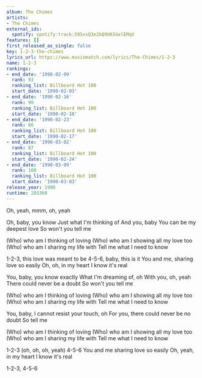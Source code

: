 ```yaml
---
album: The Chimes
artists:
- The Chimes
external_ids:
  spotify: spotify:track:59SxsQ3e2bQ9U65GelEMqV
features: []
first_released_as_single: false
key: 1-2-3-the-chimes
lyrics_url: https://www.musixmatch.com/lyrics/The-Chimes/1-2-3
name: 1-2-3
rankings:
- end_date: '1990-02-09'
  rank: 93
  ranking_list: Billboard Hot 100
  start_date: '1990-02-03'
- end_date: '1990-02-16'
  rank: 90
  ranking_list: Billboard Hot 100
  start_date: '1990-02-10'
- end_date: '1990-02-23'
  rank: 86
  ranking_list: Billboard Hot 100
  start_date: '1990-02-17'
- end_date: '1990-03-02'
  rank: 87
  ranking_list: Billboard Hot 100
  start_date: '1990-02-24'
- end_date: '1990-03-09'
  rank: 100
  ranking_list: Billboard Hot 100
  start_date: '1990-03-03'
release_year: 1990
runtime: 203360
---
```

Oh, yeah, mmm, oh, yeah

Oh, baby, you know
Just what I'm thinking of
And you, baby
You can be my deepest love
So won't you tell me

(Who) who am I thinking of loving
(Who) who am I showing all my love too
(Who) who am I sharing my life with
Tell me what I need to know



1-2-3, this love was meant to be
4-5-6, baby, this is it
You and me, sharing love so easily
Oh, oh, in my heart I know it's real

You, baby, you know exactly
What I'm dreaming of, oh
With you, oh, yeah
There could never be a doubt
So won't you tell me

(Who) who am I thinking of loving
(Who) who am I showing all my love too
(Who) who am I sharing my life with
Tell me what I need to know



You, baby, I cannot resist your touch, oh
For you, there could never be no doubt
So tell me

(Who) who am I thinking of loving
(Who) who am I showing all my love too
(Who) who am I sharing my life with
Tell me what I need to know



1-2-3 (oh, oh, oh, yeah) 4-5-6
You and me sharing love so easily
Oh, yeah, in my heart I know it's real

1-2-3, 4-5-6

